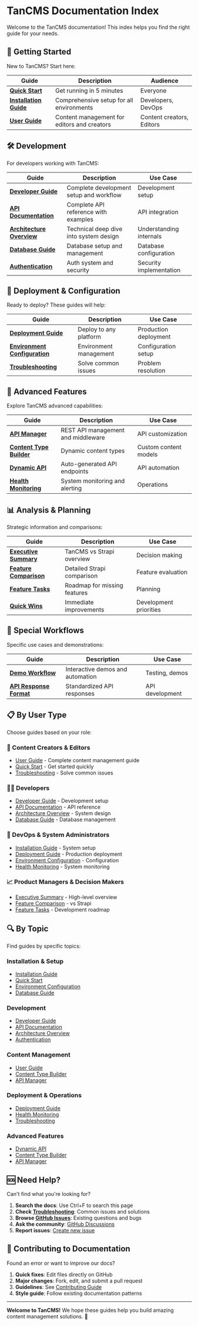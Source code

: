 # TanCMS Documentation Index

Welcome to the TanCMS documentation! This index helps you find the right guide
for your needs.

## 🚀 Getting Started

New to TanCMS? Start here:

| Guide                                       | Description                                 | Audience                  |
| ------------------------------------------- | ------------------------------------------- | ------------------------- |
| **[Quick Start](../QUICKSTART.md)**         | Get running in 5 minutes                    | Everyone                  |
| **[Installation Guide](./INSTALLATION.md)** | Comprehensive setup for all environments    | Developers, DevOps        |
| **[User Guide](./USER_GUIDE.md)**           | Content management for editors and creators | Content creators, Editors |

## 🛠️ Development

For developers working with TanCMS:

| Guide                                          | Description                             | Use Case                |
| ---------------------------------------------- | --------------------------------------- | ----------------------- |
| **[Developer Guide](./DEVELOPER_GUIDE.md)**    | Complete development setup and workflow | Development setup       |
| **[API Documentation](./API.md)**              | Complete API reference with examples    | API integration         |
| **[Architecture Overview](./ARCHITECTURE.md)** | Technical deep dive into system design  | Understanding internals |
| **[Database Guide](./DATABASE.md)**            | Database setup and management           | Database configuration  |
| **[Authentication](./AUTHENTICATION.md)**      | Auth system and security                | Security implementation |

## 🚢 Deployment & Configuration

Ready to deploy? These guides will help:

| Guide                                                           | Description            | Use Case              |
| --------------------------------------------------------------- | ---------------------- | --------------------- |
| **[Deployment Guide](./DEPLOYMENT.md)**                         | Deploy to any platform | Production deployment |
| **[Environment Configuration](./ENVIRONMENT_CONFIGURATION.md)** | Environment management | Configuration setup   |
| **[Troubleshooting](./TROUBLESHOOTING.md)**                     | Solve common issues    | Problem resolution    |

## 🔧 Advanced Features

Explore TanCMS advanced capabilities:

| Guide                                                 | Description                        | Use Case              |
| ----------------------------------------------------- | ---------------------------------- | --------------------- |
| **[API Manager](./API_MANAGER.md)**                   | REST API management and middleware | API customization     |
| **[Content Type Builder](./CONTENT_TYPE_BUILDER.md)** | Dynamic content types              | Custom content models |
| **[Dynamic API](./DYNAMIC_API.md)**                   | Auto-generated API endpoints       | API automation        |
| **[Health Monitoring](./HEALTH_MONITORING.md)**       | System monitoring and alerting     | Operations            |

## 📊 Analysis & Planning

Strategic information and comparisons:

| Guide                                            | Description                  | Use Case               |
| ------------------------------------------------ | ---------------------------- | ---------------------- |
| **[Executive Summary](./EXECUTIVE_SUMMARY.md)**  | TanCMS vs Strapi overview    | Decision making        |
| **[Feature Comparison](./STRAPI_COMPARISON.md)** | Detailed Strapi comparison   | Feature evaluation     |
| **[Feature Tasks](./FEATURE_TASKS.md)**          | Roadmap for missing features | Planning               |
| **[Quick Wins](./QUICK_WINS.md)**                | Immediate improvements       | Development priorities |

## 🎯 Special Workflows

Specific use cases and demonstrations:

| Guide                                               | Description                      | Use Case        |
| --------------------------------------------------- | -------------------------------- | --------------- |
| **[Demo Workflow](./DEMO_WORKFLOW.md)**             | Interactive demos and automation | Testing, demos  |
| **[API Response Format](./api-response-format.md)** | Standardized API responses       | API development |

## 📋 By User Type

Choose guides based on your role:

### 👤 Content Creators & Editors

- [User Guide](./USER_GUIDE.md) - Complete content management guide
- [Quick Start](../QUICKSTART.md) - Get started quickly
- [Troubleshooting](./TROUBLESHOOTING.md) - Solve common issues

### 👨‍💻 Developers

- [Developer Guide](./DEVELOPER_GUIDE.md) - Development setup
- [API Documentation](./API.md) - API reference
- [Architecture Overview](./ARCHITECTURE.md) - System design
- [Database Guide](./DATABASE.md) - Database management

### 🚀 DevOps & System Administrators

- [Installation Guide](./INSTALLATION.md) - System setup
- [Deployment Guide](./DEPLOYMENT.md) - Production deployment
- [Environment Configuration](./ENVIRONMENT_CONFIGURATION.md) - Configuration
- [Health Monitoring](./HEALTH_MONITORING.md) - System monitoring

### 📈 Product Managers & Decision Makers

- [Executive Summary](./EXECUTIVE_SUMMARY.md) - High-level overview
- [Feature Comparison](./STRAPI_COMPARISON.md) - vs Strapi
- [Feature Tasks](./FEATURE_TASKS.md) - Development roadmap

## 🔍 By Topic

Find guides by specific topics:

### Installation & Setup

- [Installation Guide](./INSTALLATION.md)
- [Quick Start](../QUICKSTART.md)
- [Environment Configuration](./ENVIRONMENT_CONFIGURATION.md)
- [Database Guide](./DATABASE.md)

### Development

- [Developer Guide](./DEVELOPER_GUIDE.md)
- [API Documentation](./API.md)
- [Architecture Overview](./ARCHITECTURE.md)
- [Authentication](./AUTHENTICATION.md)

### Content Management

- [User Guide](./USER_GUIDE.md)
- [Content Type Builder](./CONTENT_TYPE_BUILDER.md)
- [API Manager](./API_MANAGER.md)

### Deployment & Operations

- [Deployment Guide](./DEPLOYMENT.md)
- [Health Monitoring](./HEALTH_MONITORING.md)
- [Troubleshooting](./TROUBLESHOOTING.md)

### Advanced Features

- [Dynamic API](./DYNAMIC_API.md)
- [Content Type Builder](./CONTENT_TYPE_BUILDER.md)
- [API Manager](./API_MANAGER.md)

## 🆘 Need Help?

Can't find what you're looking for?

1. **Search the docs**: Use Ctrl+F to search this page
2. **Check [Troubleshooting](./TROUBLESHOOTING.md)**: Common issues and
   solutions
3. **Browse [GitHub Issues](https://github.com/vyquocvu/tancms/issues)**:
   Existing questions and bugs
4. **Ask the community**:
   [GitHub Discussions](https://github.com/vyquocvu/tancms/discussions)
5. **Report issues**:
   [Create new issue](https://github.com/vyquocvu/tancms/issues/new)

## 📝 Contributing to Documentation

Found an error or want to improve our docs?

1. **Quick fixes**: Edit files directly on GitHub
2. **Major changes**: Fork, edit, and submit a pull request
3. **Guidelines**: See [Contributing Guide](../CONTRIBUTING.md)
4. **Style guide**: Follow existing documentation patterns

---

**Welcome to TanCMS!** We hope these guides help you build amazing content
management solutions. 🎉

